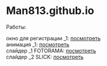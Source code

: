 # Man813.github.io
Работы:

окно для регистрации _1: [посмотреть](https://man813.github.io/(6)wind_register/src/index.html "окно для регистрации") <br>
анимация _1: [посмотреть](https://Man813.github.io/transitions/src/index.html "анимация от действий") <br>
слайдер _1 FOTORAMA: [посмотреть](https://Man813.github.io/slider/src/index.html "слайдер FOTORAMA(- под фотографии") <br>
слайдер _2 SLICK: [посмотреть](https://man813.github.io/slider_SLICK/src/index.html "слайдер SLICK")
